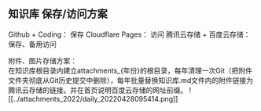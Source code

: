 ## 知识库 保存/访问方案  
Github + Coding： 保存
Cloudflare Pages： 访问
腾讯云存储 + 百度云存储： 保存、备用访问

附件、图片存储方案：  
在知识库根目录内建立attachments_{年份}的根目录，每年清理一次Git（把附件文件夹彻底从Git历史提交中删除），每年批量替换知识库.md文件内的附件链接为腾讯云存储的链接。并在首页说明百度云存储的网址前缀。
![[../attachments_2022/daily_20220428095414.png]]